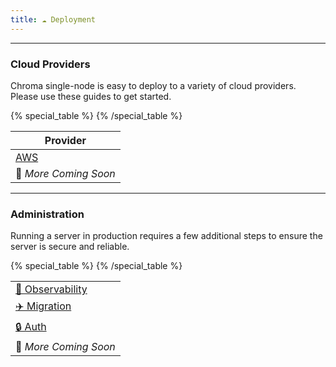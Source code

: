 ```yaml
---
title: ☁️ Deployment
---
```


***

### Cloud Providers

Chroma single-node is easy to deploy to a variety of cloud providers. Please use these guides to get started.

{% special_table %}
{% /special_table %}

|      Provider        |
|--------------|
| [AWS](/deployment/aws)  |
| 🚧 *More Coming Soon* |

***

### Administration

Running a server in production requires a few additional steps to ensure the server is secure and reliable.

{% special_table %}
{% /special_table %}

|              |
|--------------|
| [👀 Observability](/deployment/observability) |
| [✈️ Migration](/deployment/migration) |
| [🔒 Auth](/deployment/auth) |
| 🚧 *More Coming Soon* |
